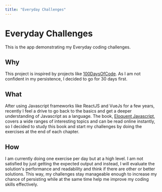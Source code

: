 ```yaml
---
title: "Everyday Challenges"
---
```


# Everyday Challenges

This is the app demonstrating my Everyday coding challenges.

## Why

This project is inspired by projects like [100DaysOfCode](https://www.100daysofcode.com/). As I am not confident in my persistence, I decided to go for 30 days first.

## What

After using Javascript frameworks like ReactJS and VueJs for a few years, recently I feel a drive to go back to the basics and get a deeper understanding of Javascript as a language. The book, [Eloquent Javascript](https://eloquentjavascript.net/), covers a wide ranges of interesting topics and can be read online instantly, so I decided to study this book and start my challenges by doing the exercises at the end of each chapter.

## How

I am currently doing one exercise per day but at a high level. I am not satisfied by just getting the expected output and instead, I will evaluate the solution's performance and readability and think if there are other or better solutions. This way, my challenges stay manageable enough to increase my chance of persisting while at the same time help me improve my coding skills effectively.
